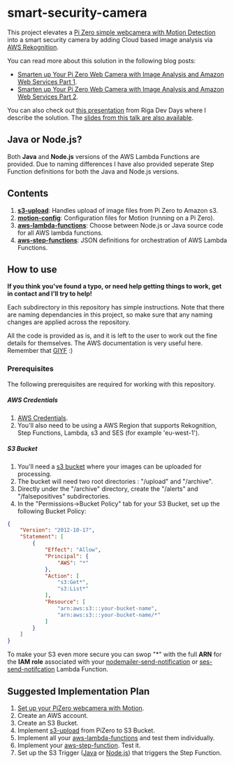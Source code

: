 # smart-security-camera

This project elevates a [Pi Zero simple webcamera with Motion Detection](https://utbrudd.bouvet.no/2017/01/05/building-a-motion-activated-security-camera-with-the-raspberry-pi-zero/) into a smart security camera by adding Cloud based image analysis via [AWS Rekognition](https://aws.amazon.com/rekognition/).

You can read more about this solution in the following blog posts:
* [Smarten up Your Pi Zero Web Camera with Image Analysis and Amazon Web Services Part 1](https://utbrudd.bouvet.no/2017/01/10/smarten-up-your-pi-zero-web-camera-with-image-analysis-and-amazon-web-services-part-1).
* [Smarten up Your Pi Zero Web Camera with Image Analysis and Amazon Web Services Part 2](https://utbrudd.bouvet.no/2017/01/10/smarten-up-your-pi-zero-web-camera-with-image-analysis-and-amazon-web-services-part-2).

You can also check out [this presentation](https://www.youtube.com/watch?v=20H-7QOaPFs) from Riga Dev Days where I describe the solution.  The [slides from this talk are also available](https://www.slideshare.net/markawest/building-a-smart-security-camera-with-raspberry-pi-zero-nodejs-and-the-cloud-riga-dev-days-and-geecon).

## Java or Node.js?

Both __Java__ and __Node.js__ versions of the AWS Lambda Functions are provided.  Due to naming differences I have also provided seperate Step Function definitions for both the Java and Node.js versions.

## Contents

1. **[s3-upload](https://github.com/markwest1972/smart-security-camera/tree/master/s3-upload)**: Handles upload of image files from Pi Zero to Amazon s3.
2. **[motion-config](https://github.com/markwest1972/smart-security-camera/tree/master/motion-config)**: Configuration files for Motion (running on a Pi Zero).
3. **[aws-lambda-functions](https://github.com/markwest1972/smart-security-camera/tree/master/aws-lambda-functions)**: Choose between Node.js or Java source code for all AWS lambda functions.
4. **[aws-step-functions](https://github.com/markwest1972/smart-security-camera/tree/master/aws-step-functions)**: JSON definitions for orchestration of AWS Lambda Functions.

## How to use

**If you think you've found a typo, or need help getting things to work, get in contact and I'll try to help!**

Each subdirectory in this repository has simple instructions.  Note that there are naming dependancies in this project, so make sure that any naming changes are applied across the repository.

All the code is provided as is, and it is left to the user to work out the fine details for themselves. The AWS documentation is very useful here. Remember that [GIYF](http://www.giyf.com) :)

### Prerequisites

The following prerequisites are required for working with this repository.

##### AWS Credentials

1. [AWS Credentials](http://docs.aws.amazon.com/gettingstarted/latest/awsgsg-intro/gsg-aws-intro.html).
2. You'll also need to be using a AWS Region that supports Rekognition, Step Functions, Lambda, s3 and SES (for example 'eu-west-1').

##### S3 Bucket

1. You'll need a [s3 bucket](https://aws.amazon.com/documentation/s3/) where your images can be uploaded for processing.
2. The bucket will need two root directories : "/upload" and "/archive".
3. Directly under the "/archive" directory, create the "/alerts" and "/falsepositives" subdirectories.
4. In the "Permissions->Bucket Policy" tab for your S3 Bucket, set up the following Bucket Policy:

```json
{
    "Version": "2012-10-17",
    "Statement": [
        {
            "Effect": "Allow",
            "Principal": {
                "AWS": "*"
            },
            "Action": [
                "s3:Get*",
                "s3:List*"
            ],
            "Resource": [
                "arn:aws:s3:::your-bucket-name",
                "arn:aws:s3:::your-bucket-name/*"
            ]
        }
    ]
}
```
To make your S3 even more secure you can swop "*" with the full **ARN** for the **IAM role** associated with your [nodemailer-send-notification](https://github.com/markwest1972/smart-security-camera/tree/master/aws-lambda-functions/nodejs/nodemailer-send-notification) or [ses-send-notifcation](https://github.com/markwest1972/smart-security-camera/tree/master/aws-lambda-functions/java/ses-send-notification) Lambda Function.

## Suggested Implementation Plan 

1. [Set up your PiZero webcamera with Motion](https://utbrudd.bouvet.no/2017/01/05/building-a-motion-activated-security-camera-with-the-raspberry-pi-zero/).
2. Create an AWS account.
3. Create an S3 Bucket.
4. Implement [s3-upload](https://github.com/markwest1972/smart-security-camera/tree/master/s3-upload) from PiZero to S3 Bucket.
5. Implement all your [aws-lambda-functions](https://github.com/markwest1972/smart-security-camera/tree/master/aws-step-functions) and test them individually.
6. Implement your [aws-step-function](https://github.com/markwest1972/smart-security-camera/tree/master/aws-step-functions). Test it.
7. Set up the S3 Trigger ([Java](https://github.com/markwest1972/smart-security-camera/tree/master/aws-lambda-functions/java/s3-trigger-image-processing) or [Node.js](https://github.com/markwest1972/smart-security-camera/tree/master/aws-lambda-functions/nodejs/s3-trigger-image-processing)) that triggers the Step Function.
